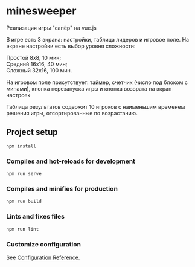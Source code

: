 # minesweeper
Реализация игры "сапёр" на vue.js  

В игре есть 3 экрана: настройки, таблица лидеров и игровое поле.
На экране настройки есть выбор уровня сложности:

Простой 8x8, 10 мин;  
Средний 16x16, 40 мин;  
Сложный 32x16, 100 мин.  

На игровом поле присутствует: таймер, счетчик (число под блоком с минами), кнопка перезапуска игры и кнопка возврата на экран настроек

Таблица результатов содержит 10 игроков с наименьшим временем решения игры, отсортированные по возрастанию.  

## Project setup
```
npm install
```

### Compiles and hot-reloads for development
```
npm run serve
```

### Compiles and minifies for production
```
npm run build
```

### Lints and fixes files
```
npm run lint
```

### Customize configuration
See [Configuration Reference](https://cli.vuejs.org/config/).
